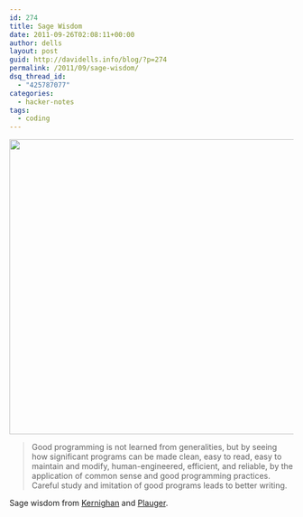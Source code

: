 ```yaml
---
id: 274
title: Sage Wisdom
date: 2011-09-26T02:08:11+00:00
author: dells
layout: post
guid: http://davidells.info/blog/?p=274
permalink: /2011/09/sage-wisdom/
dsq_thread_id:
  - "425787077"
categories:
  - hacker-notes
tags:
  - coding
---
```

[<img src="http://davidells.info/blog/wp-content/uploads/2011/09/kd14.jpg" alt="" title="kd14" width="652" height="522" class="aligncenter size-full wp-image-277" />](http://davidells.info/blog/wp-content/uploads/2011/09/kd14.jpg)

> Good programming is not learned from generalities, but by seeing how significant programs can be made clean, easy to read, easy to maintain and modify, human-engineered, efficient, and reliable, by the application of common sense and good programming practices. Careful study and imitation of good programs leads to better writing. 

Sage wisdom from [Kernighan](http://en.wikipedia.org/wiki/Brian_W._Kernighan) and [Plauger](http://en.wikipedia.org/wiki/P._J._Plauger).